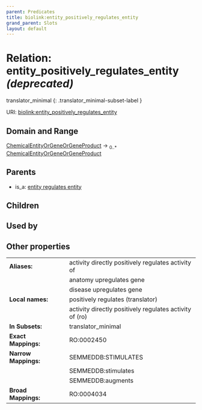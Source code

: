 ```yaml
---
parent: Predicates
title: biolink:entity_positively_regulates_entity
grand_parent: Slots
layout: default
---
```


# Relation: entity_positively_regulates_entity _(deprecated)_

translator_minimal
{: .translator_minimal-subset-label }




URI: [biolink:entity_positively_regulates_entity](https://w3id.org/biolink/vocab/entity_positively_regulates_entity)

## Domain and Range

[ChemicalEntityOrGeneOrGeneProduct](ChemicalEntityOrGeneOrGeneProduct.md) ->  <sub>0..\*</sub> [ChemicalEntityOrGeneOrGeneProduct](ChemicalEntityOrGeneOrGeneProduct.md)

## Parents

 *  is_a: [entity regulates entity](entity_regulates_entity.md)

## Children


## Used by


## Other properties

|  |  |  |
| --- | --- | --- |
| **Aliases:** | | activity directly positively regulates activity of |
|  | | anatomy upregulates gene |
|  | | disease upregulates gene |
| **Local names:** | | positively regulates (translator) |
|  | | activity directly positively regulates activity of (ro) |
| **In Subsets:** | | translator_minimal |
| **Exact Mappings:** | | RO:0002450 |
| **Narrow Mappings:** | | SEMMEDDB:STIMULATES |
|  | | SEMMEDDB:stimulates |
|  | | SEMMEDDB:augments |
| **Broad Mappings:** | | RO:0004034 |

